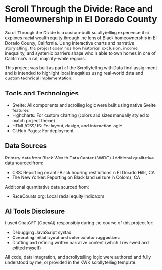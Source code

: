 # Scroll Through the Divide: Race and Homeownership in El Dorado County

Scroll Through the Divide is a custom-built scrollytelling experience that explores racial wealth equity through the lens of Black homeownership in El Dorado County, California. Using interactive charts and narrative storytelling, the project examines how historical exclusion, income inequality, and systemic barriers shape who is able to own homes in one of California’s rural, majority-white regions.

This project was built as part of the Scrollytelling with Data final assignment and is intended to highlight local inequities using real-world data and custom technical implementation.

## Tools and Technologies
- Svelte: All components and scrolling logic were built using native Svelte features
- Highcharts: For custom charting (colors and sizes manually styled to match project theme)
- HTML/CSS/JS: For layout, design, and interaction logic
- GitHub Pages: For deployment

## Data Sources

Primary data from Black Wealth Data Center (BWDC)
Additional qualitative data sourced from:
- CBS: Reporting on anti-Black housing restrictions in El Dorado Hills, CA
- The New Yorker: Reporting on Black land seizure in Coloma, CA

Additional quantitative data sourced from:
- RaceCounts.org: Local racial equity indicators

## AI Tools Disclosure
I used ChatGPT (OpenAI) responsibly during the course of this project for:

- Debugging JavaScript syntax
- Generating initial layout and color palette suggestions
- Drafting and refining written narrative content (which I reviewed and edited myself)

All code, data integration, and scrollytelling logic were authored and fully understood by me, or provided in the KWK scrollytelling template.